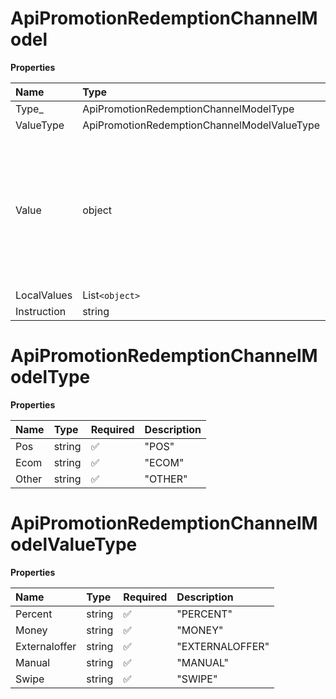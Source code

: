 # ApiPromotionRedemptionChannelModel

**Properties**

| Name        | Type                                        | Required | Description                                                                                                                                                                              |
| :---------- | :------------------------------------------ | :------- | :--------------------------------------------------------------------------------------------------------------------------------------------------------------------------------------- |
| Type\_      | ApiPromotionRedemptionChannelModelType      | ❌       |                                                                                                                                                                                          |
| ValueType   | ApiPromotionRedemptionChannelModelValueType | ❌       |                                                                                                                                                                                          |
| Value       | object                                      | ❌       | The type of "Value" depends on "ValueType". "MONEY" returns a Money object (Amount+Currency), "EXTERNALOFFER" and "MANUAL" returns a string ("Promotion"). "PERCENT" returns an integer. |
| LocalValues | List`<object>`                              | ❌       |                                                                                                                                                                                          |
| Instruction | string                                      | ❌       |                                                                                                                                                                                          |

# ApiPromotionRedemptionChannelModelType

**Properties**

| Name  | Type   | Required | Description |
| :---- | :----- | :------- | :---------- |
| Pos   | string | ✅       | "POS"       |
| Ecom  | string | ✅       | "ECOM"      |
| Other | string | ✅       | "OTHER"     |

# ApiPromotionRedemptionChannelModelValueType

**Properties**

| Name          | Type   | Required | Description     |
| :------------ | :----- | :------- | :-------------- |
| Percent       | string | ✅       | "PERCENT"       |
| Money         | string | ✅       | "MONEY"         |
| Externaloffer | string | ✅       | "EXTERNALOFFER" |
| Manual        | string | ✅       | "MANUAL"        |
| Swipe         | string | ✅       | "SWIPE"         |

<!-- This file was generated by liblab | https://liblab.com/ -->
